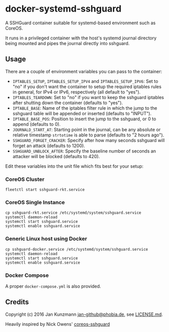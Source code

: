 # docker-systemd-sshguard

A SSHGuard container suitable for systemd-based environment such as CoreOS.

It runs in a privileged container with the host's systemd journal directory being mounted and pipes the journal directly into sshguard.


## Usage

There are a couple of environment variables you can pass to the container:

* `IPTABLES_SETUP`, `IPTABLES_SETUP_IPV4` and `IPTABLES_SETUP_IPV6`: Set to "no" if you don't want the container to setup the required iptables rules in general, for IPv4 or IPv6, respectively (all default to "yes").
* `IPTABLES_TEARDOWN`: Set to "no" if you want to keep the sshguard iptables after shutting down the container (defaults to "yes").
* `IPTABLE_BASE`: Name of the iptables filter rule in which the jump to the sshguard table will be appended or inserted (defaults to "INPUT").
* `IPTABLE_BASE_POS`: Position to insert the jump to the sshguard, or 0 to append (defaults to 0).
* `JOURNALD_START_AT`: Starting point in the journal, can be any absolute or relative timestamp `strtotime` is able to parse (defaults to "2 hours ago").
* `SSHGUARD_FORGET_CRACKER`: Specify after how many seconds sshguard will forget an attack (defaults to 1200).
* `SSHGUARD_UNBLOCK_AFTER`: Specify the baseline number of seconds an attacker will be blocked (defaults to 420).

Edit these variables into the unit file which fits best for your setup:

### CoreOS Cluster

```
fleetctl start sshguard-rkt.service
```

### CoreOS Single Instance

```
cp sshguard-rkt.service /etc/systemd/system/sshguard.service
systemctl daemon-reload
systemctl start sshguard.service
systemctl enable sshguard.service
```

### Generic Linux host using Docker

```
cp sshguard-docker.service /etc/systemd/system/sshguard.service
systemctl daemon-reload
systemctl start sshguard.service
systemctl enable sshguard.service
```

### Docker Compose

A proper `docker-compose.yml` is also provided.


## Credits

Copyright (c) 2016 Jan Kunzmann <jan-github@phobia.de>, see [LICENSE.md](LICENSE.md).

Heavily inspired by Nick Owens' [coreos-sshguard](https://github.com/mischief/coreos-sshguard)
